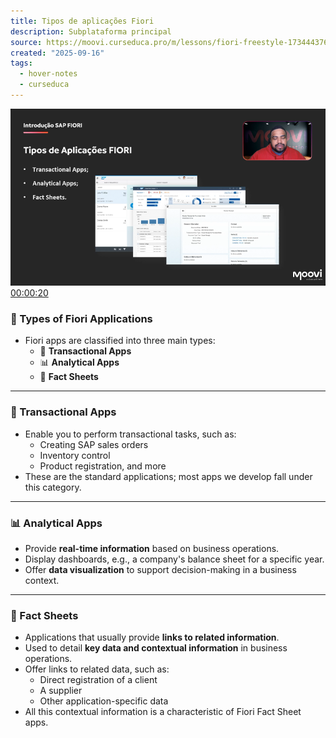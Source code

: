 ```yaml
---
title: Tipos de aplicações Fiori
description: Subplataforma principal
source: https://moovi.curseduca.pro/m/lessons/fiori-freestyle-1734443760098
created: "2025-09-16"
tags:
  - hover-notes
  - curseduca
---
```


![00:00:20](hover-notes-images/screenshot-01K5AAEVKHYDVQ54PHK98PYX4Z.png)
[00:00:20](https://moovi.curseduca.pro/m/lessons/fiori-freestyle-1734443760098)
### 📱 Types of Fiori Applications
- Fiori apps are classified into three main types:  
    - 📝 **Transactional Apps**  
    - 📊 **Analytical Apps**  
    - 📄 **Fact Sheets**  

---

### 📝 Transactional Apps
- Enable you to perform transactional tasks, such as:  
    - Creating SAP sales orders  
    - Inventory control  
    - Product registration, and more  
- These are the standard applications; most apps we develop fall under this category.  

---

### 📊 Analytical Apps
- Provide **real-time information** based on business operations.  
- Display dashboards, e.g., a company's balance sheet for a specific year.  
- Offer **data visualization** to support decision-making in a business context.  

---

### 📄 Fact Sheets
- Applications that usually provide **links to related information**.  
- Used to detail **key data and contextual information** in business operations.  
- Offer links to related data, such as:  
    - Direct registration of a client  
    - A supplier  
    - Other application-specific data  
- All this contextual information is a characteristic of Fiori Fact Sheet apps.
